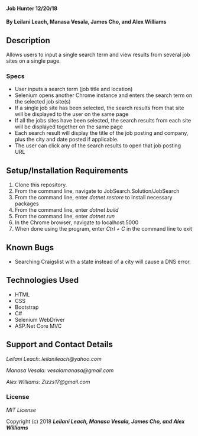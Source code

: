 #### Job Hunter 12/20/18

#### By **Leilani Leach, Manasa Vesala, James Cho, and Alex Williams**

## Description

Allows users to input a single search term and view results from several job sites on a single page.

### Specs

* User inputs a search term (job title and location)
* Selenium opens another Chrome instance and enters the search term on the selected job site(s)
* If a single job site has been selected, the search results from that site will be displayed to the user on the same page
* If all the jobs sites have been selected, the search results from each site will be displayed together on the same page
* Each search result will display the title of the job posting and company, plus the city and date posted if applicable.
* The user can click any of the search results to open that job posting URL

## Setup/Installation Requirements

1. Clone this repository.
2. From the command line, navigate to JobSearch.Solution/JobSearch
3. From the command line, enter _dotnet restore_ to install necessary packages
4. From the command line, enter _dotnet build_
5. From the command line, enter _dotnet run_
6. In the Chrome browser, navigate to localhost:5000
7. When done using the program, enter _Ctrl + C_ in the command line to exit 

## Known Bugs
* Searching Craigslist with a state instead of a city will cause a DNS error.

## Technologies Used
* HTML
* CSS
* Bootstrap
* C#
* Selenium WebDriver
* ASP.Net Core MVC

## Support and Contact Details


_Leilani Leach: leilanileach@yahoo.com_

_Manasa Vesala: vesalamanasa@gmail.com_

_Alex Williams: Zizzs17@gmail.com_

### License

*MIT License*

Copyright (c) 2018 **_Leilani Leach, Manasa Vesala, James Cho, and Alex Williams_**

